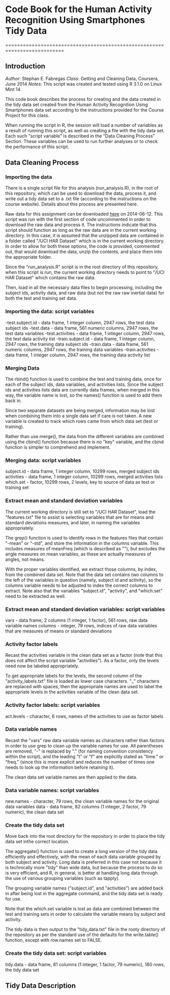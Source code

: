 # Code Book for the Human Activity Recognition Using Smartphones Tidy Data
==========================================================================

## Introduction
*Author*: Stephan E. Fabregas
*Class*: Getting and Cleaning Data, Coursera, June 2014
*Notes*: This script was created and tested using R 3.1.0 on Linux Mint 14

This code book describes the process for creating and the data created in the tidy data set created from the Human Activity Recognition Using Smartphones data set according to the instructions provided for the Course Project for this class.

When running the script in R, the session will load a number of variables as a result of running this script, as well as creating a file with the tidy data set. Each such "script variable" is described in the "Data Cleaning Process" Section. These variables can be used to run further analyses or to check the performance of this script.

## Data Cleaning Process
### Importing the data
There is a single script file for this analysis (run_analysis.R), in the root of this repository, which can be used to download the data, process it, and write out a tidy data set to a .txt file (according to the instructions on the course website). Details about this process are presented here.

Raw data for this assignment can be downloaded [here](https://d396qusza40orc.cloudfront.net/getData%2Fprojectfiles%2FUCI%20HAR%20Dataset.zip) on 2014-06-12. This script was run with the first section of code uncommented in order to download the raw data and process it. The instructions indicate that this script should function as long as the raw data are in the current working directory. In this case, it is assumed that the unzipped data are contained in a folder called "/UCI HAR Dataset" which is in the current working directory. In order to allow for both these options, the code is provided, commented out, that would download the data, unzip the contents, and place them into the appropriate folder.

Since the "run_analysis.R" script is in the root directory of this repository, when this script is run, the current working directory needs to point to "/UCI HAR Dataset" which contains the raw data.

Then, load in all the necessary data files to begin processing, including the subject ids, activity data, and raw data (but not the raw raw inertial data) for both the test and training set data.

### Importing the data: script variables
-test.subject.id - data frame, 1 integer column, 2947 rows, the test data subject ids
-test.data - data frame, 561 numeric columns, 2947 rows, the test data variables
-test.activities - data frame, 1 integer column, 2947 rows, the test data activity list
-train.subject.id - data frame, 1 integer column, 2947 rows, the training data subject ids
-train.data - data frame, 561 numeric columns, 2947 rows, the training data variables
-train.activities - data frame, 1 integer column, 2947 rows, the training data activity list

### Merging Data
The rbind() function is used to combine the test and training data, once for each of the subject ids, data variables, and activities lists. Since the subject ids and activities lists data are currently data frames, when merged in this way, the variable name is lost, so the names() function is used to add them back in.

Since two separate datasets are being merged, information may be lost when combining them into a single data set if care is not taken. A new variable is created to track which rows came from which data set (test or training).

Rather than use merge(), the data from the different variables are combined using the cbind() function because there is no "key" variable, and the cbind function is simpler to comprehend and implement.

### Merging data: script variables
subject.id - data frame, 1 integer column, 10299 rows, merged subject ids
activities - data frame, 1 integer column, 10299 rows, merged activities lists
which.set - factor, 10299 rows, 2 levels, key to source of data as test or training set

### Extract mean and standard deviation variables
The current working directory is still set to "/UCI HAR Dataset", load the "features.txt" file to assist is selecting variables that are for means and standard deviations measures, and later, in naming the variables appropriately.

The grep() function is used to identify rows in the features files that contain "-mean" or "-std", and store the information in the columns variable. This includes measures of meanFreq (which is described as ""), but excludes the angle measures on mean variables, as these are actually measures of angles, not means.

With the proper variables identified, we extract those columns, by index, from the combined data set. Note that the data set contains two columns to the left of the variables in question (namely, subject id and activity), so the columns variable needs to be adjusted to index the correct columns to extract. Note also that the variables "subject.id", "activity", and "which.set" need to be extracted as well.

### Extract mean and standard deviation variables: script variables
vars - data frame, 2 columns (1 integer, 1 factor), 561 rows, raw data variable names
columns - integer, 79 rows, indices of raw data variables that are measures of means or standard deviations

### Activity factor labels
Recast the activities variable in the clean data set as a factor (note that this does not affect the script variable "activities"). As a factor, only the levels need now be labeled appropriately.

To get appropriate labels for the levels, the second column of the "activity_labels.txt" file is loaded as lower case characters. "_" characters are replaced with spaces, then the appropriate names are used to label the appropriate levels in the activities variable of the clean data set.

### Activity factor labels: script variables
act.levels - character, 6 rows, names of the activities to use as factor labels

### Data variable names
Recast the "vars" raw data variable names as characters rather than factors in order to use grep to clean up the variable names for use. All parentheses are removed, "-" is replaced by "." (for naming convention consistency within the script), and the leading "t" or "f" are explicitly stated as "time." or "freq." (since this is more explicit and reduces the number of times one needs to look up the information before retaining it).

The clean data set variable names are then applied to the data.

### Data variable names: script variables
new.names - character, 79 rows, the clean variable names for the original data variables
data - data frame, 82 columns (1 integer, 2 factor, 79 numeric), the clean data set

### Create the tidy data set
Move back into the root directory for the repository in order to place the tidy data set inthe correct location.

The aggregate() function is used to create a long version of the tidy data efficiently and effectively, with the mean of each data variable grouped by both subject and activity. Long data is preferred in this case not because it is technically more "tidy" than wide data, but because the process to do so is very efficient, and R, in general, is better at handling long data through the use of various grouping variables (such as tapply).

The grouping variable names ("subject.id", and "activities") are added back in after being lost in the aggregate command, and the tidy data set is ready for use.

Note that the which.set variable is lost as data are combined between the test and training sets in order to calculate the variable means by subject and activity.

The tidy data is then output to the "tidy_data.txt" file in the rooty directory of the repository as per the standard use of the defaults for the write.table() function, except with row.names set to FALSE.

### Create the tidy data set: script variables
tidy.data - data frame, 81 columns (1 integer, 1 factor, 79 numeric), 180 rows, the tidy data set

## Tidy Data Description

